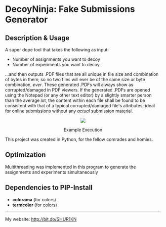 # DecoyNinja: Fake Submissions Generator

## Description & Usage
A super dope tool that takes the following as input:

- Number of assignments you want to decoy
- Number of experiments you want to decoy

...and then outputs .PDF files that are all unique in file size and combination of bytes in them; so no two files will ever be of the same size or byte combination, *ever*. These generated .PDFs will always show as corrupted/damaged in PDF viewers. If the generated .PDFs are opened using the Notepad (or any other text editor) by a slightly smarter person than the average lot, the content within each file shall be found to be consistent with that of a typical corrupted/damaged file's attributes; ideal for online submissions without any *actual* submission material.

<div align="center">
<img src="https://github.com/SHUR1K-N/DecoyNinja-Fake-Submissions-Generator/blob/master/Images/Example.png" >
<p>Example Execution</p>
</div>

This project was created in Python, for the fellow comrades and homies.

## Optimization
Multithreading was implemented in this program to generate the assignments and experiments simultaneously

## Dependencies to PIP-Install
- **colorama** (for colors)
- **termcolor** (for colors)

------------

My website: http://bit.do/SHUR1KN
